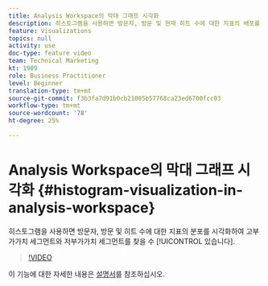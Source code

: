 ```yaml
---
title: Analysis Workspace의 막대 그래프 시각화
description: 히스토그램을 사용하면 방문자, 방문 및 현재 히트 수에 대한 지표의 배포를 시각화하여 고부가가치 세그먼트와 저부가가치 세그먼트를 찾을 수 있습니다.
feature: Visualizations
topics: null
activity: use
doc-type: feature video
team: Technical Marketing
kt: 1909
role: Business Practitioner
level: Beginner
translation-type: tm+mt
source-git-commit: f3b3fa7d91b0cb21005b57768ca23ed6700fcc03
workflow-type: tm+mt
source-wordcount: '78'
ht-degree: 25%

---
```



# Analysis Workspace의 막대 그래프 시각화 {#histogram-visualization-in-analysis-workspace}

 히스토그램을 사용하면   방문자, 방문 및 히트 수에 대한 지표의 분포를 시각화하여 고부가가치 세그먼트와 저부가가치 세그먼트를 찾을 수  [!UICONTROL 있습니다].

>[!VIDEO](https://video.tv.adobe.com/v/23725/?quality=12)

이 기능에 대한 자세한 내용은 [설명서](https://marketing.adobe.com/resources/help/ko_KR/analytics/analysis-workspace/histogram.html)를 참조하십시오.
